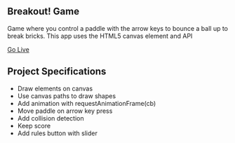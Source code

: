 ## Breakout! Game

Game where you control a paddle with the arrow keys to bounce a ball up to break bricks. This app uses the HTML5 canvas element and API

[Go Live](https://breakout-game-a.netlify.app/)

## Project Specifications

- Draw elements on canvas
- Use canvas paths to draw shapes
- Add animation with requestAnimationFrame(cb)
- Move paddle on arrow key press
- Add collision detection
- Keep score
- Add rules button with slider
